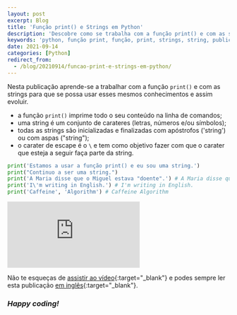 ```yaml
---
layout: post
excerpt: Blog
title: 'Função print() e Strings em Python'
description: 'Descobre como se trabalha com a função print() e com as strings na linguagem de programação Python. Obtém respostas às tuas dúvidas com a teoria e os exemplos apresentados.'
keywords: 'python, função print, função, print, strings, string, publicação'
date: 2021-09-14
categories: [Python]
redirect_from:
  - /blog/20210914/funcao-print-e-strings-em-python/
---
```


Nesta publicação aprende-se a trabalhar com a função `print()` e com as strings para que se possa usar esses mesmos conhecimentos e assim evoluir.

- a função `print()` imprime todo o seu conteúdo na linha de comandos;
- uma string é um conjunto de carateres (letras, números e/ou símbolos);
- todas as strings são inicializadas e finalizadas com apóstrofos ('string') ou com aspas ("string");
- o carater de escape é o `\` e tem como objetivo fazer com que o carater que esteja a seguir faça parte da string.

```python
print('Estamos a usar a função print() e eu sou uma string.')
print("Continuo a ser uma string.")
print('A Maria disse que o Miguel estava "doente".') # A Maria disse que o Miguel estava "doente".
print('I\'m writing in English.') # I'm writing in English.
print('Caffeine', 'Algorithm') # Caffeine Algorithm
```

<div class="video-container">
  <iframe src="https://www.youtube.com/embed/8lP9h4gaKYA" frameborder="0" allowfullscreen></iframe>
</div>

Não te esqueças de [assistir ao vídeo](https://youtu.be/8lP9h4gaKYA){:target="\_blank"} e podes sempre ler esta publicação [em inglês](https://nelsonsilvadev.com/blog/print-function-and-strings-in-python/){:target="\_blank"}.

### _Happy coding!_
